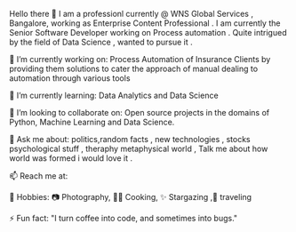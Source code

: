 Hello there 👋
I am a professionl currently @ WNS Global Services , Bangalore, working as Enterprise Content Professional  . I am currently the Senior Software Developer working on Process automation .
Quite intrigued by the field of Data Science , wanted to pursue it .

🔭 I’m currently working on: Process Automation of Insurance Clients by providing them solutions to cater the approach of manual dealing to automation through various tools

🌱 I’m currently learning: Data Analytics and Data Science 

👯 I’m looking to collaborate on: Open source projects in the domains of Python, Machine Learning and Data Science.

💬 Ask me about: politics,random facts , new technologies , stocks psychological stuff , theraphy metaphysical world , Talk me about how world was formed i would love it .

📫 Reach me at:

👾 Hobbies:  📷 Photography, 👨‍🍳 Cooking, ✨ Stargazing ,👯 traveling

⚡ Fun fact: "I turn coffee into code, and sometimes into bugs."

<!---
Decadent-tech/Decadent-tech is a ✨ special ✨ repository because its `README.md` (this file) appears on your GitHub profile.
You can click the Preview link to take a look at your changes.
--->
